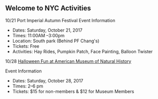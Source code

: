 ## Welcome to NYC Activities

10/21 Port Imperial Autumn Festival
Event Information
- Dates: Saturday, October 21, 2017
- Times: 11:00AM –3:00pm
- Location: South park (Behind PF Chang's)
- Tickets: Free
- Activities:  Hay Rides, Pumpkin Patch, Face Painting, Balloon Twister

10/28 [Halloween Fun at American Museum of Natural History](https://www.amnh.org/calendar/halloween-celebration) 

Event Information
- Dates: Saturday, October 28, 2017
- Times: 2–6 pm
- Tickets: $15 for non-members & $12 for Museum Members
